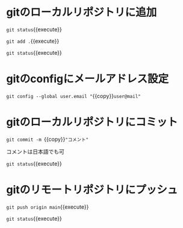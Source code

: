 # gitのローカルリポジトリに追加

`git status`{{execute}}

`git add .`{{execute}}

`git status`{{execute}}

# gitのconfigにメールアドレス設定

`git config --global user.email "`{{copy}}`user@mail"`

# gitのローカルリポジトリにコミット

`git commit -m `{{copy}}`"コメント"`

コメントは日本語でも可

`git status`{{execute}}

# gitのリモートリポジトリにプッシュ

`git push origin main`{{execute}}

`git status`{{execute}}
